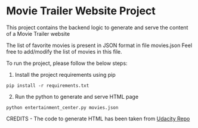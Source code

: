 # Movie Trailer Website Project
This project contains the backend logic to generate and serve the content of a Movie Trailer website

The list of favorite movies is present in JSON format in file movies.json
Feel free to add/modify the list of movies in this file.

To run the project, please follow the below steps:
1) Install the project requirements using pip
```
pip install -r requirements.txt
```

2) Run the python to generate and serve HTML page
```
python entertainment_center.py movies.json
```

CREDITS - The code to generate HTML has been taken from [Udacity Repo](https://github.com/udacity/ud036_StarterCode)